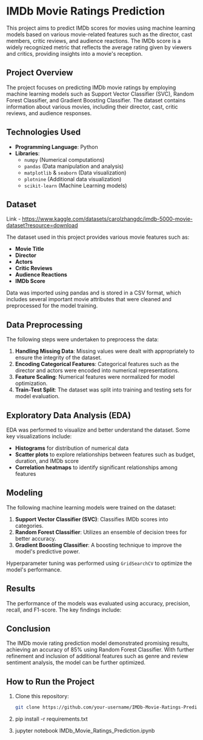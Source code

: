 # IMDb Movie Ratings Prediction

This project aims to predict IMDb scores for movies using machine learning models based on various movie-related features such as the director, cast members, critic reviews, and audience reactions. The IMDb score is a widely recognized metric that reflects the average rating given by viewers and critics, providing insights into a movie's reception.

## Project Overview

The project focuses on predicting IMDb movie ratings by employing machine learning models such as Support Vector Classifier (SVC), Random Forest Classifier, and Gradient Boosting Classifier. The dataset contains information about various movies, including their director, cast, critic reviews, and audience responses.

## Technologies Used

- **Programming Language**: Python
- **Libraries**:
  - `numpy` (Numerical computations)
  - `pandas` (Data manipulation and analysis)
  - `matplotlib` & `seaborn` (Data visualization)
  - `plotnine` (Additional data visualization)
  - `scikit-learn` (Machine Learning models)

## Dataset
Link - https://www.kaggle.com/datasets/carolzhangdc/imdb-5000-movie-dataset?resource=download

The dataset used in this project provides various movie features such as:
- **Movie Title**
- **Director**
- **Actors**
- **Critic Reviews**
- **Audience Reactions**
- **IMDb Score**

Data was imported using pandas and is stored in a CSV format, which includes several important movie attributes that were cleaned and preprocessed for the model training.

## Data Preprocessing

The following steps were undertaken to preprocess the data:

1. **Handling Missing Data**: Missing values were dealt with appropriately to ensure the integrity of the dataset.
2. **Encoding Categorical Features**: Categorical features such as the director and actors were encoded into numerical representations.
3. **Feature Scaling**: Numerical features were normalized for model optimization.
4. **Train-Test Split**: The dataset was split into training and testing sets for model evaluation.

## Exploratory Data Analysis (EDA)

EDA was performed to visualize and better understand the dataset. Some key visualizations include:

- **Histograms** for distribution of numerical data
- **Scatter plots** to explore relationships between features such as budget, duration, and IMDb score
- **Correlation heatmaps** to identify significant relationships among features

## Modeling

The following machine learning models were trained on the dataset:

1. **Support Vector Classifier (SVC)**: Classifies IMDb scores into categories.
2. **Random Forest Classifier**: Utilizes an ensemble of decision trees for better accuracy.
3. **Gradient Boosting Classifier**: A boosting technique to improve the model's predictive power.

Hyperparameter tuning was performed using `GridSearchCV` to optimize the model's performance.

## Results

The performance of the models was evaluated using accuracy, precision, recall, and F1-score. The key findings include:

## Conclusion

The IMDb movie rating prediction model demonstrated promising results, achieving an accuracy of 85% using Random Forest Classifier. With further refinement and inclusion of additional features such as genre and review sentiment analysis, the model can be further optimized.

## How to Run the Project

1. Clone this repository:
   ```bash
   git clone https://github.com/your-username/IMDb-Movie-Ratings-Prediction.git

2. pip install -r requirements.txt

3. jupyter notebook IMDb_Movie_Ratings_Prediction.ipynb

